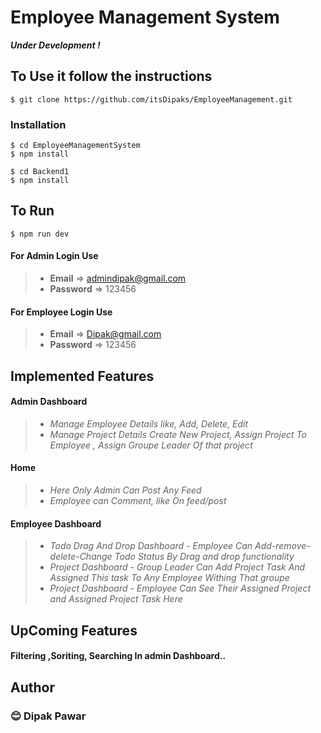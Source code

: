 # Employee Management System

***Under Development !***

## To Use it follow the instructions


```
$ git clone https://github.com/itsDipaks/EmployeeManagement.git
```

###  Installation

```
$ cd EmployeeManagementSystem
$ npm install
```
```
$ cd Backend1
$ npm install
```

## To Run 
```
$ npm run dev
``` 



 #### For Admin Login Use
> - **Email** => admindipak@gmail.com 
> - **Password** =>  123456 

 #### For Employee Login Use
> - **Email** => Dipak@gmail.com
> - **Password** =>  123456 


## Implemented Features
 #### Admin Dashboard 
> - *Manage Employee Details like, Add, Delete, Edit*
> - *Manage Project Details Create New Project, Assign Project To Employee , Assign Groupe Leader Of that project*

 #### Home
> - *Here Only Admin Can Post Any Feed*
> - *Employee can Comment, like On feed/post*

 #### Employee Dashboard 
> - *Todo Drag And Drop Dashboard - Employee Can Add-remove-delete-Change Todo Status By Drag and drop functionality*
> - *Project Dashboard - Group Leader Can Add Project Task And Assigned This task To Any Employee Withing That groupe*
> - *Project Dashboard - Employee Can See Their Assigned Project and Assigned Project Task Here*


## UpComing Features
#### Filtering ,Soriting, Searching In admin Dashboard..  

## Author
### 😊 Dipak Pawar


